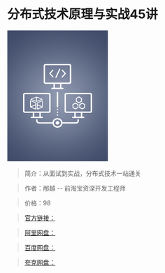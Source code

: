 # 分布式技术原理与实战45讲

![img](../../assets/CioPOWGJ4jaAYANpAABUva9VuoA56.jpeg)

> 简介：从面试到实战，分布式技术一站通关

> 作者：邴越 -- 前淘宝资深开发工程师

> 价格：98

> [官方链接：]()

> [阿里网盘：]()

> [百度网盘：]()

> [夸克网盘：]()
